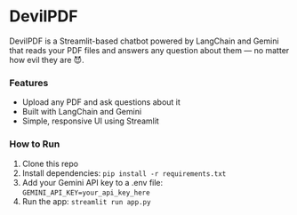 # DevilPDF
DevilPDF is a Streamlit-based chatbot powered by LangChain and Gemini that reads your PDF files and answers any question about them — no matter how evil they are 😈.

### Features
- Upload any PDF and ask questions about it
- Built with LangChain and Gemini
- Simple, responsive UI using Streamlit

### How to Run
1. Clone this repo
2. Install dependencies: `pip install -r requirements.txt`
3. Add your Gemini API key to a .env file: `GEMINI_API_KEY=your_api_key_here`
4. Run the app: `streamlit run app.py`
